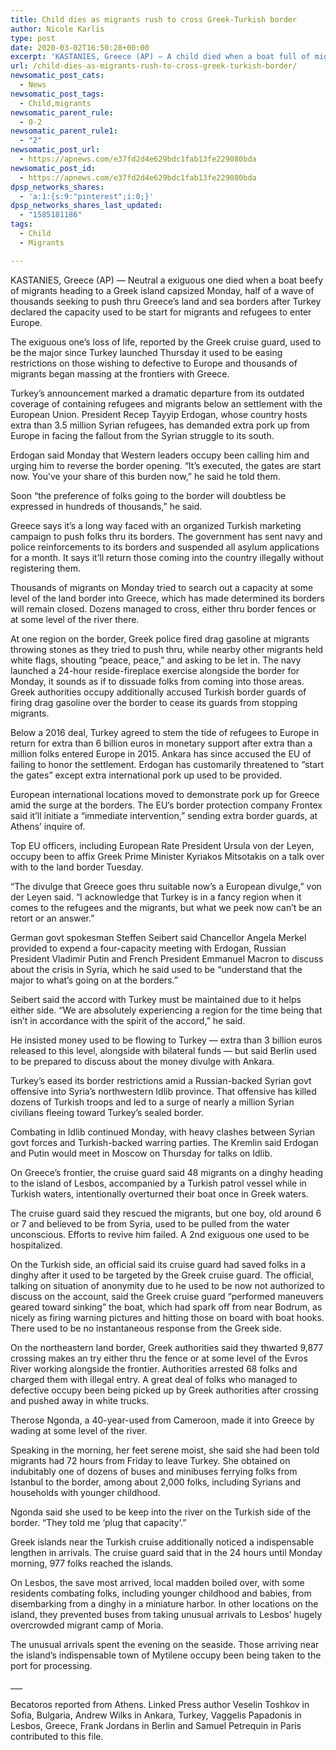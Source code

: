 ```yaml
---
title: Child dies as migrants rush to cross Greek-Turkish border
author: Nicole Karlis
type: post
date: 2020-03-02T16:50:28+00:00
excerpt: 'KASTANIES, Greece (AP) — A child died when a boat full of migrants heading to a Greek island capsized Monday, part of a wave of thousands trying to push through Greece’s land and sea borders after Turkey declared the way was open for migrants and refugees to enter Europe.The child’s death, reported by the Greek&hellip;'
url: /child-dies-as-migrants-rush-to-cross-greek-turkish-border/
newsomatic_post_cats:
  - News
newsomatic_post_tags:
  - Child,migrants
newsomatic_parent_rule:
  - 0-2
newsomatic_parent_rule1:
  - "2"
newsomatic_post_url:
  - https://apnews.com/e37fd2d4e629bdc1fab13fe229080bda
newsomatic_post_id:
  - https://apnews.com/e37fd2d4e629bdc1fab13fe229080bda
dpsp_networks_shares:
  - 'a:1:{s:9:"pinterest";i:0;}'
dpsp_networks_shares_last_updated:
  - "1585181186"
tags:
  - Child
  - Migrants

---
```

<div class="Article" data-key="article">
  <p class="Component-root-0-2-76 Component-p-0-2-68">
    KASTANIES, Greece (AP) — Neutral a exiguous one died when a boat beefy of migrants heading to a Greek island capsized Monday, half of a wave of thousands seeking to push thru Greece’s land and sea borders after Turkey declared the capacity used to be start for migrants and refugees to enter Europe.
  </p>
  
  <p class="Component-root-0-2-76 Component-p-0-2-68">
    The exiguous one’s loss of life, reported by the Greek cruise guard, used to be the major since Turkey launched Thursday it used to be easing restrictions on those wishing to defective to Europe and thousands of migrants began massing at the frontiers with Greece.
  </p>
  
  <p class="Component-root-0-2-76 Component-p-0-2-68">
    Turkey’s announcement marked a dramatic departure from its outdated coverage of containing refugees and migrants below an settlement with the European Union. President Recep Tayyip Erdogan, whose country hosts extra than 3.5 million Syrian refugees, has demanded extra pork up from Europe in facing the fallout from the Syrian struggle to its south.
  </p>
  
  <div data-key="ad-placeholder" id="div-gpt-ad-1470255291270-0" class="DFPSlot Component-dfp-0-2-72 Component-ad-0-2-39">
  </div>
  
  <p class="Component-root-0-2-76 Component-p-0-2-68">
    Erdogan said Monday that Western leaders occupy been calling him and urging him to reverse the border opening. “It’s executed, the gates are start now. You&#8217;ve your share of this burden now,” he said he told them.
  </p>
  
  <p class="Component-root-0-2-76 Component-p-0-2-68">
    Soon “the preference of folks going to the border will doubtless be expressed in hundreds of thousands,” he said.
  </p>
  
  <p class="Component-root-0-2-76 Component-p-0-2-68">
    Greece says it&#8217;s a long way faced with an organized Turkish marketing campaign to push folks thru its borders. The government has sent navy and police reinforcements to its borders and suspended all asylum applications for a month. It says it&#8217;ll return those coming into the country illegally without registering them.
  </p>
  
  <p class="Component-root-0-2-76 Component-p-0-2-68">
    Thousands of migrants on Monday tried to search out a capacity at some level of the land border into Greece, which has made determined its borders will remain closed. Dozens managed to cross, either thru border fences or at some level of the river there.
  </p>
  
  <p class="Component-root-0-2-76 Component-p-0-2-68">
    At one region on the border, Greek police fired drag gasoline at migrants throwing stones as they tried to push thru, while nearby other migrants held white flags, shouting “peace, peace,” and asking to be let in. The navy launched a 24-hour reside-fireplace exercise alongside the border for Monday, it sounds as if to dissuade folks from coming into those areas. Greek authorities occupy additionally accused Turkish border guards of firing drag gasoline over the border to cease its guards from stopping migrants.
  </p>
  
  <p class="Component-root-0-2-76 Component-p-0-2-68">
    Below a 2016 deal, Turkey agreed to stem the tide of refugees to Europe in return for extra than 6 billion euros in monetary support after extra than a million folks entered Europe in 2015. Ankara has since accused the EU of failing to honor the settlement. Erdogan has customarily threatened to “start the gates” except extra international pork up used to be provided.
  </p>
  
  <div data-key="ad-placeholder" id="div-gpt-ad-1470255291270-1" class="DFPSlot Component-dfp-0-2-72 Component-ad-0-2-39">
  </div>
  
  <p class="Component-root-0-2-76 Component-p-0-2-68">
    European international locations moved to demonstrate pork up for Greece amid the surge at the borders. The EU’s border protection company Frontex said it&#8217;ll initiate a “immediate intervention,” sending extra border guards, at Athens’ inquire of.
  </p>
  
  <p class="Component-root-0-2-76 Component-p-0-2-68">
    Top EU officers, including European Rate President Ursula von der Leyen, occupy been to affix Greek Prime Minister Kyriakos Mitsotakis on a talk over with to the land border Tuesday.
  </p>
  
  <p class="Component-root-0-2-76 Component-p-0-2-68">
    “The divulge that Greece goes thru suitable now&#8217;s a European divulge,” von der Leyen said. “I acknowledge that Turkey is in a fancy region when it comes to the refugees and the migrants, but what we peek now can’t be an retort or an answer.”
  </p>
  
  <p class="Component-root-0-2-76 Component-p-0-2-68">
    German govt spokesman Steffen Seibert said Chancellor Angela Merkel provided to expend a four-capacity meeting with Erdogan, Russian President Vladimir Putin and French President Emmanuel Macron to discuss about the crisis in Syria, which he said used to be “understand that the major to what’s going on at the borders.”
  </p>
  
  <p class="Component-root-0-2-76 Component-p-0-2-68">
    Seibert said the accord with Turkey must be maintained due to it helps either side. “We are absolutely experiencing a region for the time being that isn’t in accordance with the spirit of the accord,” he said.
  </p>
  
  <p class="Component-root-0-2-76 Component-p-0-2-68">
    He insisted money used to be flowing to Turkey — extra than 3 billion euros released to this level, alongside with bilateral funds — but said Berlin used to be prepared to discuss about the money divulge with Ankara.
  </p>
  
  <p class="Component-root-0-2-76 Component-p-0-2-68">
    Turkey’s eased its border restrictions amid a Russian-backed Syrian govt offensive into Syria’s northwestern Idlib province. That offensive has killed dozens of Turkish troops and led to a surge of nearly a million Syrian civilians fleeing toward Turkey’s sealed border.
  </p>
  
  <p class="Component-root-0-2-76 Component-p-0-2-68">
    Combating in Idlib continued Monday, with heavy clashes between Syrian govt forces and Turkish-backed warring parties. The Kremlin said Erdogan and Putin would meet in Moscow on Thursday for talks on Idlib.
  </p>
  
  <p class="Component-root-0-2-76 Component-p-0-2-68">
    On Greece’s frontier, the cruise guard said 48 migrants on a dinghy heading to the island of Lesbos, accompanied by a Turkish patrol vessel while in Turkish waters, intentionally overturned their boat once in Greek waters.
  </p>
  
  <p class="Component-root-0-2-76 Component-p-0-2-68">
    The cruise guard said they rescued the migrants, but one boy, old around 6 or 7 and believed to be from Syria, used to be pulled from the water unconscious. Efforts to revive him failed. A 2nd exiguous one used to be hospitalized.
  </p>
  
  <p class="Component-root-0-2-76 Component-p-0-2-68">
    On the Turkish side, an official said its cruise guard had saved folks in a dinghy after it used to be targeted by the Greek cruise guard. The official, talking on situation of anonymity due to he used to be now not authorized to discuss on the account, said the Greek cruise guard “performed maneuvers geared toward sinking” the boat, which had spark off from near Bodrum, as nicely as firing warning pictures and hitting those on board with boat hooks. There used to be no instantaneous response from the Greek side.
  </p>
  
  <p class="Component-root-0-2-76 Component-p-0-2-68">
    On the northeastern land border, Greek authorities said they thwarted 9,877 crossing makes an try either thru the fence or at some level of the Evros River working alongside the frontier. Authorities arrested 68 folks and charged them with illegal entry. A great deal of folks who managed to defective occupy been being picked up by Greek authorities after crossing and pushed away in white trucks.
  </p>
  
  <p class="Component-root-0-2-76 Component-p-0-2-68">
    Therose Ngonda, a 40-year-used from Cameroon, made it into Greece by wading at some level of the river.
  </p>
  
  <p class="Component-root-0-2-76 Component-p-0-2-68">
    Speaking in the morning, her feet serene moist, she said she had been told migrants had 72 hours from Friday to leave Turkey. She obtained on indubitably one of dozens of buses and minibuses ferrying folks from Istanbul to the border, among about 2,000 folks, including Syrians and households with younger childhood.
  </p>
  
  <p class="Component-root-0-2-76 Component-p-0-2-68">
    Ngonda said she used to be keep into the river on the Turkish side of the border. “They told me ‘plug that capacity’.”
  </p>
  
  <p class="Component-root-0-2-76 Component-p-0-2-68">
    Greek islands near the Turkish cruise additionally noticed a indispensable lengthen in arrivals. The cruise guard said that in the 24 hours until Monday morning, 977 folks reached the islands.
  </p>
  
  <p class="Component-root-0-2-76 Component-p-0-2-68">
    On Lesbos, the save most arrived, local madden boiled over, with some residents combating folks, including younger childhood and babies, from disembarking from a dinghy in a miniature harbor. In other locations on the island, they prevented buses from taking unusual arrivals to Lesbos’ hugely overcrowded migrant camp of Moria.
  </p>
  
  <p class="Component-root-0-2-76 Component-p-0-2-68">
    The unusual arrivals spent the evening on the seaside. Those arriving near the island’s indispensable town of Mytilene occupy been being taken to the port for processing.
  </p>
  
  <p class="Component-root-0-2-76 Component-p-0-2-68">
    ___
  </p>
  
  <p class="Component-root-0-2-76 Component-p-0-2-68">
    Becatoros reported from Athens. Linked Press author Veselin Toshkov in Sofia, Bulgaria, Andrew Wilks in Ankara, Turkey, Vaggelis Papadonis in Lesbos, Greece, Frank Jordans in Berlin and Samuel Petrequin in Paris contributed to this file.
  </p>
</div>